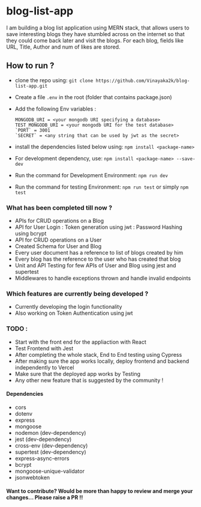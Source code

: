 # blog-list-app
I am building a blog list application using MERN stack, that allows users to save interesting blogs they have stumbled across on the internet so that they could come back later and visit the blogs. For each blog, fields like URL, Title, Author and num of likes are stored.

## How to run ?
-   clone the repo using: `git clone https://github.com/Vinayaka2k/blog-list-app.git`
-   Create a file `.env` in the root (folder that contains package.json)
-   Add the following Env variables : 

        MONGODB_URI = <your mongodb URI specifying a database>
        TEST_MONGODB_URI = <your mongodb URI for the test database>
        `PORT` = 3001
        `SECRET` = <any string that can be used by jwt as the secret>
-   install the dependencies listed below using: `npm install <package-name>`
-   For development dependency, use: `npm install <package-name> --save-dev`
-   Run the command for Development Environment: `npm run dev`
-   Run the command for testing Environment: `npm run test` or simply `npm test`

### What has been completed till now ?
-   APIs for CRUD operations on a Blog
-   API for User Login : Token generation using jwt : Password Hashing using bcrypt
-   API for CRUD operations on a User
-   Created Schema for User and Blog
-   Every user document has a reference to list of blogs created by him
-   Every blog has the reference to the user who has created that blog
-   Unit and API Testing for few APIs of User and Blog using jest and supertest
-   Middlewares to handle exceptions thrown and handle invalid endpoints

### Which features are currently being developed ?
-   Currently developing the login functionality
-   Also working on Token Authentication using jwt

### TODO :
-   Start with the front end for the appliaction with React
-   Test Frontend with Jest
-   After completing the whole stack, End to End testing using Cypress
-   After making sure the app works locally, deploy frontend and backend independently to Vercel
-   Make sure that the deployed app works by Testing
-   Any other new feature that is suggested by the community !

#### Dependencies 
-   cors
-   dotenv
-   express
-   mongoose
-   nodemon         (dev-dependency)
-   jest            (dev-dependency)
-   cross-env            (dev-dependency)
-   supertest            (dev-dependency)
-   express-async-errors
-   bcrypt
-   mongoose-unique-validator
-   jsonwebtoken

#### Want to contribute? Would be more than happy to review and merge your changes... Please raise a PR !!